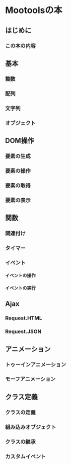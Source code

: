 Mootoolsの本
==================================

はじめに
----------------------------------

### この本の内容

基本
----------------------------------

### 整数

### 配列

### 文字列

### オブジェクト



DOM操作
----------------------------------

### 要素の生成

### 要素の操作

### 要素の取得

### 要素の表示

関数
----------------------------------

### 関連付け

### タイマー

### イベント

#### イベントの操作

#### イベントの実行

Ajax
----------------------------------

### Request.HTML

### Request.JSON

アニメーション
----------------------------------

### トゥーインアニメーション

### モーフアニメーション

クラス定義
----------------------------------

### クラスの定義

### 組み込みオブジェクト

### クラスの継承

### カスタムイベント
